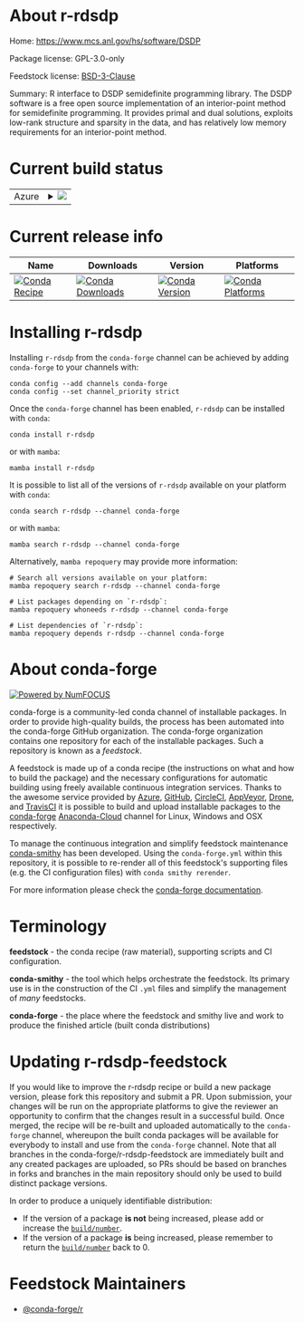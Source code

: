 About r-rdsdp
=============

Home: https://www.mcs.anl.gov/hs/software/DSDP

Package license: GPL-3.0-only

Feedstock license: [BSD-3-Clause](https://github.com/conda-forge/r-rdsdp-feedstock/blob/main/LICENSE.txt)

Summary: R interface to DSDP semidefinite programming library. The DSDP software is a free open source implementation of an interior-point method for semidefinite programming. It provides primal and dual solutions, exploits low-rank structure and sparsity in the data, and has relatively low memory requirements for an interior-point method.

Current build status
====================


<table>
    
  <tr>
    <td>Azure</td>
    <td>
      <details>
        <summary>
          <a href="https://dev.azure.com/conda-forge/feedstock-builds/_build/latest?definitionId=14676&branchName=main">
            <img src="https://dev.azure.com/conda-forge/feedstock-builds/_apis/build/status/r-rdsdp-feedstock?branchName=main">
          </a>
        </summary>
        <table>
          <thead><tr><th>Variant</th><th>Status</th></tr></thead>
          <tbody><tr>
              <td>linux_64_r_base4.0</td>
              <td>
                <a href="https://dev.azure.com/conda-forge/feedstock-builds/_build/latest?definitionId=14676&branchName=main">
                  <img src="https://dev.azure.com/conda-forge/feedstock-builds/_apis/build/status/r-rdsdp-feedstock?branchName=main&jobName=linux&configuration=linux_64_r_base4.0" alt="variant">
                </a>
              </td>
            </tr><tr>
              <td>linux_64_r_base4.1</td>
              <td>
                <a href="https://dev.azure.com/conda-forge/feedstock-builds/_build/latest?definitionId=14676&branchName=main">
                  <img src="https://dev.azure.com/conda-forge/feedstock-builds/_apis/build/status/r-rdsdp-feedstock?branchName=main&jobName=linux&configuration=linux_64_r_base4.1" alt="variant">
                </a>
              </td>
            </tr><tr>
              <td>osx_64_r_base4.0</td>
              <td>
                <a href="https://dev.azure.com/conda-forge/feedstock-builds/_build/latest?definitionId=14676&branchName=main">
                  <img src="https://dev.azure.com/conda-forge/feedstock-builds/_apis/build/status/r-rdsdp-feedstock?branchName=main&jobName=osx&configuration=osx_64_r_base4.0" alt="variant">
                </a>
              </td>
            </tr><tr>
              <td>osx_64_r_base4.1</td>
              <td>
                <a href="https://dev.azure.com/conda-forge/feedstock-builds/_build/latest?definitionId=14676&branchName=main">
                  <img src="https://dev.azure.com/conda-forge/feedstock-builds/_apis/build/status/r-rdsdp-feedstock?branchName=main&jobName=osx&configuration=osx_64_r_base4.1" alt="variant">
                </a>
              </td>
            </tr><tr>
              <td>win_64_r_base4.0</td>
              <td>
                <a href="https://dev.azure.com/conda-forge/feedstock-builds/_build/latest?definitionId=14676&branchName=main">
                  <img src="https://dev.azure.com/conda-forge/feedstock-builds/_apis/build/status/r-rdsdp-feedstock?branchName=main&jobName=win&configuration=win_64_r_base4.0" alt="variant">
                </a>
              </td>
            </tr><tr>
              <td>win_64_r_base4.1</td>
              <td>
                <a href="https://dev.azure.com/conda-forge/feedstock-builds/_build/latest?definitionId=14676&branchName=main">
                  <img src="https://dev.azure.com/conda-forge/feedstock-builds/_apis/build/status/r-rdsdp-feedstock?branchName=main&jobName=win&configuration=win_64_r_base4.1" alt="variant">
                </a>
              </td>
            </tr>
          </tbody>
        </table>
      </details>
    </td>
  </tr>
</table>

Current release info
====================

| Name | Downloads | Version | Platforms |
| --- | --- | --- | --- |
| [![Conda Recipe](https://img.shields.io/badge/recipe-r--rdsdp-green.svg)](https://anaconda.org/conda-forge/r-rdsdp) | [![Conda Downloads](https://img.shields.io/conda/dn/conda-forge/r-rdsdp.svg)](https://anaconda.org/conda-forge/r-rdsdp) | [![Conda Version](https://img.shields.io/conda/vn/conda-forge/r-rdsdp.svg)](https://anaconda.org/conda-forge/r-rdsdp) | [![Conda Platforms](https://img.shields.io/conda/pn/conda-forge/r-rdsdp.svg)](https://anaconda.org/conda-forge/r-rdsdp) |

Installing r-rdsdp
==================

Installing `r-rdsdp` from the `conda-forge` channel can be achieved by adding `conda-forge` to your channels with:

```
conda config --add channels conda-forge
conda config --set channel_priority strict
```

Once the `conda-forge` channel has been enabled, `r-rdsdp` can be installed with `conda`:

```
conda install r-rdsdp
```

or with `mamba`:

```
mamba install r-rdsdp
```

It is possible to list all of the versions of `r-rdsdp` available on your platform with `conda`:

```
conda search r-rdsdp --channel conda-forge
```

or with `mamba`:

```
mamba search r-rdsdp --channel conda-forge
```

Alternatively, `mamba repoquery` may provide more information:

```
# Search all versions available on your platform:
mamba repoquery search r-rdsdp --channel conda-forge

# List packages depending on `r-rdsdp`:
mamba repoquery whoneeds r-rdsdp --channel conda-forge

# List dependencies of `r-rdsdp`:
mamba repoquery depends r-rdsdp --channel conda-forge
```


About conda-forge
=================

[![Powered by
NumFOCUS](https://img.shields.io/badge/powered%20by-NumFOCUS-orange.svg?style=flat&colorA=E1523D&colorB=007D8A)](https://numfocus.org)

conda-forge is a community-led conda channel of installable packages.
In order to provide high-quality builds, the process has been automated into the
conda-forge GitHub organization. The conda-forge organization contains one repository
for each of the installable packages. Such a repository is known as a *feedstock*.

A feedstock is made up of a conda recipe (the instructions on what and how to build
the package) and the necessary configurations for automatic building using freely
available continuous integration services. Thanks to the awesome service provided by
[Azure](https://azure.microsoft.com/en-us/services/devops/), [GitHub](https://github.com/),
[CircleCI](https://circleci.com/), [AppVeyor](https://www.appveyor.com/),
[Drone](https://cloud.drone.io/welcome), and [TravisCI](https://travis-ci.com/)
it is possible to build and upload installable packages to the
[conda-forge](https://anaconda.org/conda-forge) [Anaconda-Cloud](https://anaconda.org/)
channel for Linux, Windows and OSX respectively.

To manage the continuous integration and simplify feedstock maintenance
[conda-smithy](https://github.com/conda-forge/conda-smithy) has been developed.
Using the ``conda-forge.yml`` within this repository, it is possible to re-render all of
this feedstock's supporting files (e.g. the CI configuration files) with ``conda smithy rerender``.

For more information please check the [conda-forge documentation](https://conda-forge.org/docs/).

Terminology
===========

**feedstock** - the conda recipe (raw material), supporting scripts and CI configuration.

**conda-smithy** - the tool which helps orchestrate the feedstock.
                   Its primary use is in the construction of the CI ``.yml`` files
                   and simplify the management of *many* feedstocks.

**conda-forge** - the place where the feedstock and smithy live and work to
                  produce the finished article (built conda distributions)


Updating r-rdsdp-feedstock
==========================

If you would like to improve the r-rdsdp recipe or build a new
package version, please fork this repository and submit a PR. Upon submission,
your changes will be run on the appropriate platforms to give the reviewer an
opportunity to confirm that the changes result in a successful build. Once
merged, the recipe will be re-built and uploaded automatically to the
`conda-forge` channel, whereupon the built conda packages will be available for
everybody to install and use from the `conda-forge` channel.
Note that all branches in the conda-forge/r-rdsdp-feedstock are
immediately built and any created packages are uploaded, so PRs should be based
on branches in forks and branches in the main repository should only be used to
build distinct package versions.

In order to produce a uniquely identifiable distribution:
 * If the version of a package **is not** being increased, please add or increase
   the [``build/number``](https://docs.conda.io/projects/conda-build/en/latest/resources/define-metadata.html#build-number-and-string).
 * If the version of a package **is** being increased, please remember to return
   the [``build/number``](https://docs.conda.io/projects/conda-build/en/latest/resources/define-metadata.html#build-number-and-string)
   back to 0.

Feedstock Maintainers
=====================

* [@conda-forge/r](https://github.com/conda-forge/r/)

